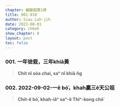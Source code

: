```yaml
---
chapter: 鹹酸甜第1冊
title: 001-010
author: Siau Lah-jih
date: 2022-08-01
category: chheh
show_chapter: 0
layout: post
toc: false
---
```


### 001. 一年徙栽，三年khiā黃
> **Chi̍t nî sóa chai, saⁿ nî khiā n̂g**

### 002. 2022-09-02-一ê bó͘，khah贏三ê天公祖
> **Chi̍t-ê bó͘, khah-iâⁿ saⁿ-ê Thiⁿ-kong chó͘**
